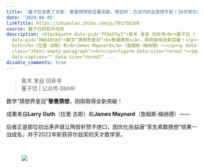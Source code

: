 ```yaml
---
title: '量子位发表了文章: 黎曼猜想获显著突破，陶哲轩：方法巧妙且意想不到！36岁菲尔兹奖得主新成果'
date: '2024-06-05'
linkTitle: https://zhuanlan.zhihu.com/p/701756208
source: 量子位的知乎动态
description: <blockquote data-pid="fFDnP3yI">鱼羊 发自 凹非寺<br>量子位 | 公众号 QbitAI</blockquote><p
  data-pid="HNbI85m3">数学“猜想界皇冠”<b>黎曼猜想</b>，刚刚取得全新突破！</p><p data-pid="nA24FY5S">成果来自<b>Larry
  Guth</b>（拉里·古斯）和<b>James Maynard</b>（詹姆斯·梅纳德）——</p><p data-pid="J2GPiC_Y">后者正是那位初出茅庐就让陶哲轩赞不绝口，因优化张益唐“孪生素数猜想”结果一战成名，并于2022年斩获菲尔兹奖的天才数学家。</p><p
  class="ztext-empty-paragraph"><br></p><figure data-size="normal"><img src="https://pic4.zhimg.com/v2-e58e9ec5f08c5a5df8d1cb0ab41505bb.jpg"
  data-caption="" data-size="normal" ...
disable_comments: true
---
```

<blockquote data-pid="fFDnP3yI">鱼羊 发自 凹非寺<br>量子位 | 公众号 QbitAI</blockquote><p data-pid="HNbI85m3">数学“猜想界皇冠”<b>黎曼猜想</b>，刚刚取得全新突破！</p><p data-pid="nA24FY5S">成果来自<b>Larry Guth</b>（拉里·古斯）和<b>James Maynard</b>（詹姆斯·梅纳德）——</p><p data-pid="J2GPiC_Y">后者正是那位初出茅庐就让陶哲轩赞不绝口，因优化张益唐“孪生素数猜想”结果一战成名，并于2022年斩获菲尔兹奖的天才数学家。</p><p class="ztext-empty-paragraph"><br></p><figure data-size="normal"><img src="https://pic4.zhimg.com/v2-e58e9ec5f08c5a5df8d1cb0ab41505bb.jpg" data-caption="" data-size="normal" ...